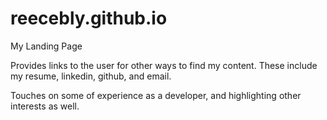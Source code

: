 # reecebly.github.io

My Landing Page

Provides links to the user for other ways to find my content.
These include my resume, linkedin, github, and email.

Touches on some of experience as a developer, and highlighting other interests as well.
